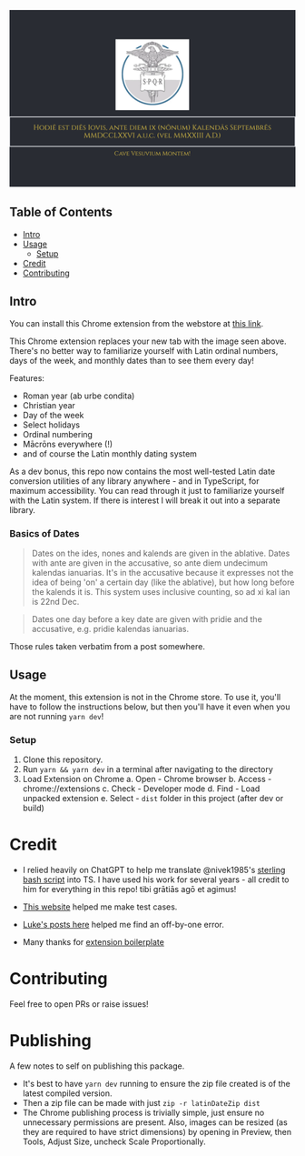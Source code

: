 ![Screenshot of Extension](public/demo.png)

## Table of Contents

- [Intro](#intro)
- [Usage](#usage)
  - [Setup](#setup) 
- [Credit](#credit)
- [Contributing](#contributing)


## Intro <a name="intro"></a>

You can install this Chrome extension from the webstore at [this link](https://chrome.google.com/webstore/detail/todays-date-in-latin/gflmdljllnbhhgaioacjnokoeldcgmke).

This Chrome extension replaces your new tab with the image seen above. There's no better way to familiarize yourself with Latin ordinal numbers, days of the week, and monthly dates than to see them every day!

Features:
- Roman year (ab urbe condita)
- Christian year
- Day of the week
- Select holidays
- Ordinal numbering
- Mācrōns everywhere (!)
- and of course the Latin monthly dating system


As a dev bonus, this repo now contains the most well-tested Latin date conversion utilities of any library anywhere - and in TypeScript, for maximum accessibility. You can read through it just to familiarize yourself with the Latin system. If there is interest I will break it out into a separate library.

### Basics of Dates

> Dates on the ides, nones and kalends are given in the ablative. Dates with ante are given in the accusative, so ante diem undecimum kalendas ianuarias. It's in the accusative because it expresses not the idea of being 'on' a certain day (like the ablative), but how long before the kalends it is.
> This system uses inclusive counting, so ad xi kal ian is 22nd Dec.

> Dates one day before a key date are given with pridie and the accusative, e.g. pridie kalendas ianuarias.

Those rules taken verbatim from a post somewhere.
## Usage <a name="usage"></a>

At the moment, this extension is not in the Chrome store. To use it, you'll have to follow the instructions below, but then you'll have it even when you are not running `yarn dev`!

### Setup <a name="setup"></a>
1. Clone this repository.
2. Run `yarn && yarn dev` in a terminal after navigating to the directory
3. Load Extension on Chrome
   a. Open - Chrome browser
   b. Access - chrome://extensions
   c. Check - Developer mode
   d. Find - Load unpacked extension
   e. Select - `dist` folder in this project (after dev or build)

# Credit <a name="credit"></a>
- I relied heavily on ChatGPT to help me translate @nivek1985's [sterling bash script](https://github.com/nivek1385/latindate) into TS. I have used his work for several years - all credit to him for everything in this repo! tibi grātiās agō et agimus!

- [This website](https://www.dcode.fr/latin-date) helped me make test cases.

- [Luke's posts here](https://www.textkit.com/greek-latin-forum/viewtopic.php?t=4386) helped me find an off-by-one error.

- Many thanks for [extension boilerplate](https://github.com/JohnBra/vite-web-extension)

# Contributing <a name="contributing"></a>
Feel free to open PRs or raise issues!

# Publishing

A few notes to self on publishing this package.

- It's best to have `yarn dev` running to ensure the zip file created is of the latest compiled version.
- Then a zip file can be made with just `zip -r latinDateZip dist`
- The Chrome publishing process is trivially simple, just ensure no unnecessary permissions are present.
Also, images can be resized (as they are required to have strict dimensions) by opening in Preview, then Tools, Adjust Size, uncheck Scale Proportionally.
